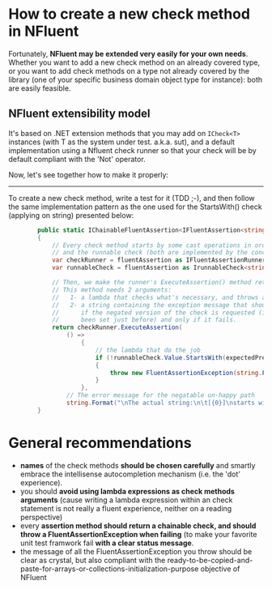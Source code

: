 How to create a new check method in NFluent
===============================================

Fortunately, __NFluent may be extended very easily for your own needs__.
Whether you want to add a new check method on an already covered type, 
or you want to add check methods on a type not already covered by the library 
(one of your specific business domain object type for instance): both are easily feasible.

NFluent extensibility model
---------------------------
It's based on .NET extension methods that you may add on `ICheck<T>` instances (with T as 
the system under test. a.k.a. sut), and a default implementation using a Nfluent check runner so that
your check will be by default compliant with the 'Not' operator.

Now, let's see together how to make it properly:

- - - 

To create a new check method, write a test for it (TDD ;-), and then follow the same implementation pattern 
as the one used for the StartsWith() check (applying on string) presented below:

```c#
		public static IChainableFluentAssertion<IFluentAssertion<string>> StartsWith(this IFluentAssertion<string> fluentAssertion, string expectedPrefix)
        {
			// Every check method starts by some cast operations in order to retrieve the check runner
			// and the runnable check (both are implemented by the concrete type FluentAssertion<T>)
            var checkRunner = fluentAssertion as IFluentAssertionRunner<string>;
            var runnableCheck = fluentAssertion as IrunnableCheck<string>;

			// Then, we make the runner's ExecuteAssertion() method returning the chainable result
			// This method needs 2 arguments:
			//	 1- a lambda that checks what's necessary, and throws a FluentAssertionException in case of failure
			//   2- a string containing the exception message that should be thrown by the check runner
			//	    if the negated version of the check is requested (i.e. when the 'Not' operator has 
			//      been set just before) and only if it fails.
            return checkRunner.ExecuteAssertion(
                () =>
                    {
						// the lambda that do the job
                        if (!runnableCheck.Value.StartsWith(expectedPrefix))
                        {
                            throw new FluentAssertionException(string.Format("\nThe actual string:\n\t[{0}]\ndoes not start with:\n\t[{1}].", runnableCheck.Value.ToStringProperlyFormated(), expectedPrefix.ToStringProperlyFormated()));
                        }
                    },
				// The error message for the negatable un-happy path
                string.Format("\nThe actual string:\n\t[{0}]\nstarts with:\n\t[{1}]\nwhich was not expected.", runnableCheck.Value.ToStringProperlyFormated(), expectedPrefix.ToStringProperlyFormated()));
        }
```


General recommendations
=======================

+ __names__ of the check methods __should be chosen carefully__ and smartly embrace the intellisense autocompletion mechanism (i.e. the 'dot' experience).
+ you should __avoid using lambda expressions as check methods arguments__ (cause writing a lambda expression within an check statement is not really a fluent experience, neither on a reading perspective)
+ every __assertion method should return a chainable check, and should throw a FluentAssertionException when failing__ (to make your favorite unit test framwork fail __with a clear status message__.
+ the message of all the FluentAssertionException you throw should be clear as crystal, but also compliant with the ready-to-be-copied-and-paste-for-arrays-or-collections-initialization-purpose objective of NFluent  



